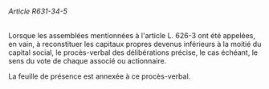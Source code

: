 ###### Article R631-34-5

Lorsque les assemblées mentionnées à l'article L. 626-3 ont été appelées, en vain, à reconstituer les capitaux propres devenus inférieurs à la moitié du capital social, le procès-verbal des délibérations précise, le cas échéant, le sens du vote de chaque associé ou actionnaire.

La feuille de présence est annexée à ce procès-verbal.

